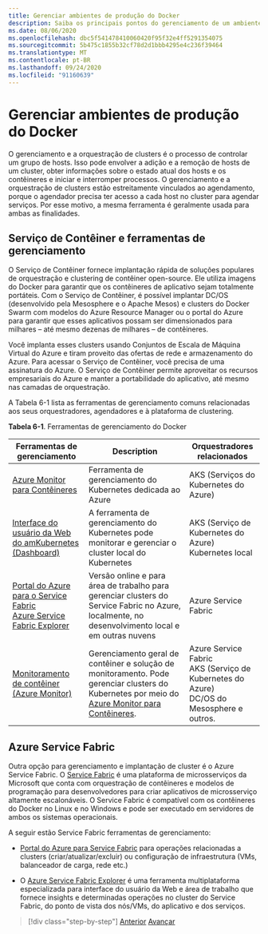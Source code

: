 ```yaml
---
title: Gerenciar ambientes de produção do Docker
description: Saiba os principais pontos do gerenciamento de um ambiente de produção baseado em contêiner.
ms.date: 08/06/2020
ms.openlocfilehash: dbc5f541478410060420f95f32e4ff5291354075
ms.sourcegitcommit: 5b475c1855b32cf78d2d1bbb4295e4c236f39464
ms.translationtype: MT
ms.contentlocale: pt-BR
ms.lasthandoff: 09/24/2020
ms.locfileid: "91160639"
---
```

# <a name="manage-production-docker-environments"></a>Gerenciar ambientes de produção do Docker

O gerenciamento e a orquestração de clusters é o processo de controlar um grupo de hosts. Isso pode envolver a adição e a remoção de hosts de um cluster, obter informações sobre o estado atual dos hosts e os contêineres e iniciar e interromper processos. O gerenciamento e a orquestração de clusters estão estreitamente vinculados ao agendamento, porque o agendador precisa ter acesso a cada host no cluster para agendar serviços. Por esse motivo, a mesma ferramenta é geralmente usada para ambas as finalidades.

## <a name="container-service-and-management-tools"></a>Serviço de Contêiner e ferramentas de gerenciamento

O Serviço de Contêiner fornece implantação rápida de soluções populares de orquestração e clustering de contêiner open-source. Ele utiliza imagens do Docker para garantir que os contêineres de aplicativo sejam totalmente portáteis. Com o Serviço de Contêiner, é possível implantar DC/OS (desenvolvido pela Mesosphere e o Apache Mesos) e clusters do Docker Swarm com modelos do Azure Resource Manager ou o portal do Azure para garantir que esses aplicativos possam ser dimensionados para milhares – até mesmo dezenas de milhares – de contêineres.

Você implanta esses clusters usando Conjuntos de Escala de Máquina Virtual do Azure e tiram proveito das ofertas de rede e armazenamento do Azure. Para acessar o Serviço de Contêiner, você precisa de uma assinatura do Azure. O Serviço de Contêiner permite aproveitar os recursos empresariais do Azure e manter a portabilidade do aplicativo, até mesmo nas camadas de orquestração.

A Tabela 6-1 lista as ferramentas de gerenciamento comuns relacionadas aos seus orquestradores, agendadores e à plataforma de clustering.

**Tabela 6-1**. Ferramentas de gerenciamento do Docker

| Ferramentas de gerenciamento | Description | Orquestradores relacionados |
|------------------|-------------|-----------------------|
| [Azure Monitor para Contêineres](/azure/monitoring/monitoring-container-insights-overview) | Ferramenta de gerenciamento do Kubernetes dedicada ao Azure | AKS (Serviços do Kubernetes do Azure) |
| [Interface do usuário da Web do amKubernetes (Dashboard)](https://kubernetes.io/docs/tasks/access-application-cluster/web-ui-dashboard/) | A ferramenta de gerenciamento do Kubernetes pode monitorar e gerenciar o cluster local do Kubernetes | AKS (Serviço de Kubernetes do Azure)<br/>Kubernetes local |
| [Portal do Azure para o Service Fabric](/azure/service-fabric/service-fabric-cluster-creation-via-portal)<br/>[Azure Service Fabric Explorer](/azure/service-fabric/service-fabric-visualizing-your-cluster) | Versão online e para área de trabalho para gerenciar clusters do Service Fabric no Azure, localmente, no desenvolvimento local e em outras nuvens | Azure Service Fabric |
| [Monitoramento de contêiner (Azure Monitor)](/azure/azure-monitor/insights/containers) | Gerenciamento geral de contêiner e solução de monitoramento. Pode gerenciar clusters do Kubernetes por meio do [Azure Monitor para Contêineres](/azure/monitoring/monitoring-container-insights-overview). | Azure Service Fabric<br/>AKS (Serviço de Kubernetes do Azure)<br/>DC/OS do Mesosphere e outros. |

## <a name="azure-service-fabric"></a>Azure Service Fabric

Outra opção para gerenciamento e implantação de cluster é o Azure Service Fabric. O [Service Fabric](https://azure.microsoft.com/services/service-fabric/) é uma plataforma de microsserviços da Microsoft que conta com orquestração de contêineres e modelos de programação para desenvolvedores para criar aplicativos de microsserviço altamente escalonáveis. O Service Fabric é compatível com os contêineres do Docker no Linux e no Windows e pode ser executado em servidores de ambos os sistemas operacionais.

A seguir estão Service Fabric ferramentas de gerenciamento:

- [Portal do Azure para Service Fabric](/azure/service-fabric/service-fabric-cluster-creation-via-portal) para operações relacionadas a clusters (criar/atualizar/excluir) ou configuração de infraestrutura (VMs, balanceador de carga, rede etc.)

- O [Azure Service Fabric Explorer](/azure/service-fabric/service-fabric-visualizing-your-cluster) é uma ferramenta multiplataforma especializada para interface do usuário da Web e área de trabalho que fornece insights e determinadas operações no cluster do Service Fabric, do ponto de vista dos nós/VMs, do aplicativo e dos serviços.

>[!div class="step-by-step"]
>[Anterior](run-microservices-based-applications-in-production.md) 
> [Avançar](monitor-containerized-application-services.md)
